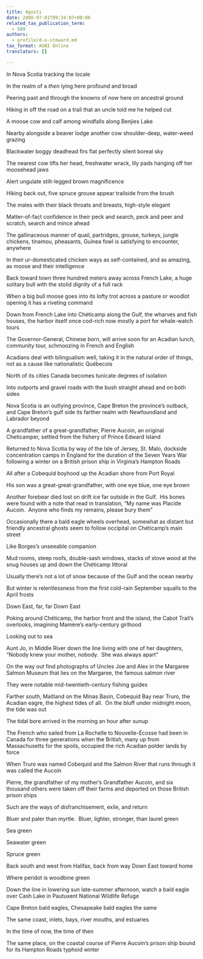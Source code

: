 ```yaml
---
title: Agosti
date: 2008-07-01T09:34:07+00:00
related_tax_publication_term:
  - 589
authors:
  - profile/d-e-steward.md
tax_format: AGNI Online
translators: []

---
```

In Nova Scotia tracking the locale

In the realm of a _then_ lying here profound and broad

Peering past and through the knowns of _now_ here on ancestral ground

Hiking in off the road on a trail that an uncle told me he helped cut

A moose cow and calf among windfalls along Benjies Lake

Nearby alongside a beaver lodge another cow shoulder-deep, water-weed grazing

Blackwater boggy deadhead firs flat perfectly silent boreal sky

The nearest cow lifts her head, freshwater wrack, lily pads hanging off her moosehead jaws

Alert ungulate stilt-legged brown magnificence

Hiking back out, five spruce grouse appear trailside from the brush

The males with their black throats and breasts, high-style elegant

Matter-of-fact confidence in their peck and search, peck and peer and scratch, search and mince ahead

The gallinaceous manner of quail, partridges, grouse, turkeys, jungle chickens, tinamou, pheasants, Guinea fowl is satisfying to encounter, anywhere

In their ur-domesticated chicken ways as self-contained, and as amazing, as moose and their intelligence

Back toward town three hundred meters away across French Lake, a huge solitary bull with the stolid dignity of a full rack

When a big bull moose goes into its lofty trot across a pasture or woodlot opening it has a riveting command

Down from French Lake into Chéticamp along the Gulf, the wharves and fish houses, the harbor itself once cod-rich now mostly a port for whale-watch tours

The Governor-General, Chinese born, will arrive soon for an Acadian lunch, community tour, schmoozing in French and English

Acadians deal with bilingualism well, taking it in the natural order of things, not as a cause like nationalistic Québecois

North of its cities Canada becomes tunicate degrees of isolation

Into outports and gravel roads with the bush straight ahead and on both sides

Nova Scotia is an outlying province, Cape Breton the province’s outback, and Cape Breton’s gulf side its farther realm with Newfoundland and Labrador beyond

A grandfather of a great-grandfather, Pierre Aucoin, an original Cheticamper, settled from the fishery of Prince Edward Island

Returned to Nova Scotia by way of the Isle of Jersey, St. Malo, dockside concentration camps in England for the duration of the Seven Years War following a winter on a British prison ship in Virginia’s Hampton Roads

All after a Cobequid boyhood up the Acadian shore from Port Royal

His son was a great-great-grandfather, with one eye blue, one eye brown

Another forebear died lost on drift ice far outside in the Gulf.  His bones were found with a note that read in translation, “My name was Placide Aucoin.  Anyone who finds my remains, please bury them”

Occasionally there a bald eagle wheels overhead, somewhat as distant but friendly ancestral ghosts seem to follow occipital on Chéticamp’s main street

Like Borges’s unseeable companion

Mud rooms, steep roofs, double-sash windows, stacks of stove wood at the snug houses up and down the Chéticamp littoral

Usually there’s not a lot of snow because of the Gulf and the ocean nearby

But winter is relentlessness from the first cold-rain September squalls to the April frosts

Down East, far, far Down East

Poking around Chéticamp, the harbor front and the island, the Cabot Trail’s overlooks, imagining Mamère’s early-century girlhood

Looking out to sea

Aunt Jo, in Middle River down the line living with one of her daughters, “Nobody knew your mother, nobody.  She was always apart”

On the way out find photographs of Uncles Joe and Alex in the Margaree Salmon Museum that lies on the Margaree, the famous salmon river

They were notable mid-twentieth-century fishing guides

Farther south, Maitland on the Minas Basin, Cobequid Bay near Truro, the Acadian eagre, the highest tides of all.  On the bluff under midnight moon, the tide was out

The tidal bore arrived in the morning an hour after sunup

The French who sailed from La Rochelle to Nouvelle-Écosse had been in Canada for three generations when the British, many up from Massachusetts for the spoils, occupied the rich Acadian polder lands by force

When Truro was named Cobequid and the Salmon River that runs through it was called the Aucoin

Pierre, the grandfather of my mother’s Grandfather Aucoin, and six thousand others were taken off their farms and deported on those British prison ships

Such are the ways of disfranchisement, exile, and return

Bluer and paler than myrtle.  Bluer, lighter, stronger, than laurel green

Sea green

Seawater green

Spruce green

Back south and west from Halifax, back from way Down East toward home

Where peridot is woodbine green

Down the line in lowering sun late-summer afternoon, watch a bald eagle over Cash Lake in Pautuxent National Wildlife Refuge

Cape Breton bald eagles, Chesapeake bald eagles the same

The same coast, inlets, bays, river mouths, and estuaries

In the time of now, the time of then

The same place, on the coastal course of Pierre Aucoin’s prison ship bound for its Hampton Roads typhoid winter